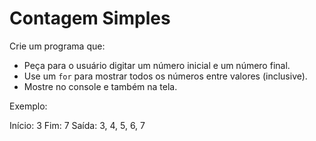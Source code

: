 # Contagem Simples

Crie um programa que:

* Peça para o usuário digitar um número inicial e um número final.
* Use um `for` para mostrar todos os números entre valores (inclusive).
* Mostre no console e também na tela.

Exemplo:

Início: 3
Fim: 7
Saída: 3, 4, 5, 6, 7
